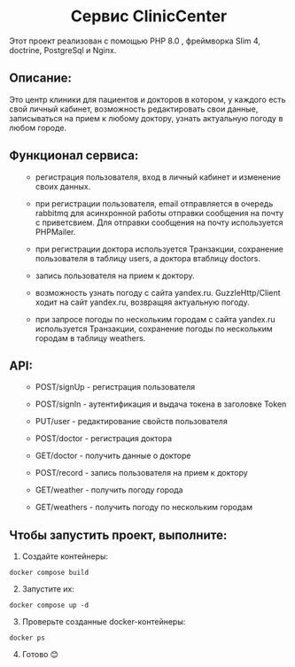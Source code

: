  <h1 align="center">Сервис ClinicCenter</h1>
  <p> Этот проект реализован с помощью PHP 8.0 , фреймворка Slim 4, doctrine, PostgreSql и Nginx.
 <h2>Описание:</h2>
  <p> Это центр клиники для пациентов и докторов в котором, у каждого есть свой личный кабинет, возможность редактировать свои данные, записываться на прием к любому доктору, узнать актуальную погоду в любом городе.</p>
<h2>Функционал сервиса:</h2>
<ul>

- регистрация пользователя, вход в личный кабинет и изменение своих данных.

- при регистрации пользователя, email отправляется в очередь rabbitmq для асинхронной работы отправки сообщения на почту с приветсвием. Для отправки сообщения на почту используется PHPMailer.

- при регистрации доктора используется Транзакции, сохранение пользователя в таблицу users, а доктора втаблицу doctors.

- запись пользователя на прием к доктору.

- возможность узнать погоду с сайта yandex.ru. GuzzleHttp/Client ходит на сайт yandex.ru, возвращяя актуальную погоду.

- при запросе погоды по нескольким городам с сайта yandex.ru используется Транзакции, сохранение погоды по нескольким городам в таблицу weathers.



</ul>

<h2>API:</h2>
<ul>

- POST/signUp - регистрация пользователя

- POST/signIn - аутентификация и выдача токена в заголовке Token

- PUT/user - редактирование свойств пользователя

- POST/doctor - регистрация доктора

- GET/doctor - получить данные о докторе

- POST/record - запись пользователя на прием к доктору

- GET/weather - получить погоду города

- GET/weathers - получить погоду по нескольким городам

</ul>

<h2>Чтобы запустить проект, выполните:</h2>

1. Создайте контейнеры:

```docker compose build```

2. Запустите их:

```docker compose up -d```

3. Проверьте созданные docker-контейнеры:

```docker ps```

4. Готово 😊